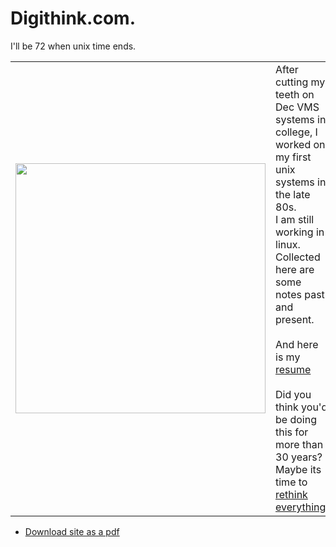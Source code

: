 # Digithink.com.
I'll be 72 when unix time ends.
<table>
<tr><td><img src=images/think2.gif width=400></td> 
<td>After cutting my teeth on Dec VMS systems in college, I worked on my first unix systems in the late 80s. <br>I am still working in linux.
<br>Collected here are some notes past and present. 
<br><br>
And here is my <a href=https://www.digithink.com/resume/DDelmarDavis/>resume</a>
<br>
 <br>Did you think you'd be doing this for more than 30 years?
 <br>Maybe its time to <a href=rethinkeverything/>rethink everything!</a>
</td></tr></table>

- [Download site as a pdf](https://www.digithink.com/pdf/document.pdf)

